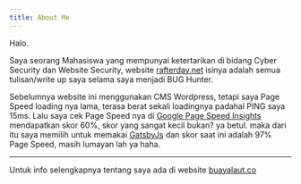 ```yaml
---
title: About Me
---
```

Halo.

Saya seorang Mahasiswa yang mempunyai ketertarikan di bidang Cyber Security dan Website Security, website [rafterday.net](https://rafterday.net) isinya adalah semua tulisan/write up saya selama saya menjadi BUG Hunter.

Sebelumnya website ini menggunakan CMS Wordpress, tetapi saya Page Speed loading nya lama, terasa berat sekali loadingnya padahal PING saya 15ms.
Lalu saya cek Page Speed nya di [Google Page Speed Insights](https://developers.google.com/speed/pagespeed/insights/) mendapatkan skor 60%, skor yang sangat kecil bukan? ya betul. maka dari itu saya memilih untuk memakai [GatsbyJs](https://gatsbyjs.com) dan skor saat ini adalah 97% Page Speed, masih lumayan lah ya haha.

___

Untuk info selengkapnya tentang saya ada di website [buayalaut.co](https://buayalaut.co)
